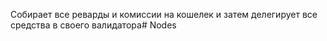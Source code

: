 Собирает все реварды и комиссии на кошелек и затем делегирует все средства в своего валидатора# Nodes
